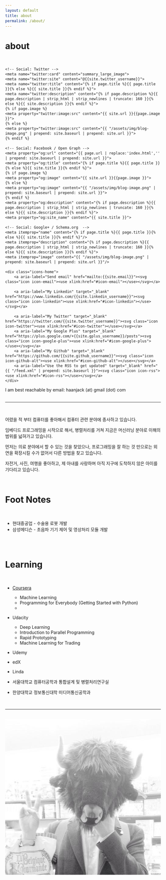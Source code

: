 ```yaml
---
layout: default
title: about
permalink: /about/
---
```


# about
<br/>
<div class="contacticon center">
    <!-- Google Authorship Markup -->
    <link rel="author" href="https://plus.google.com/+{{site.gplus_username}}?rel=author">

    <!-- Social: Twitter -->
    <meta name="twitter:card" content="summary_large_image">
    <meta name="twitter:site" content="@{{site.twitter_username}}">
    <meta name="twitter:title" content="{% if page.title %}{{ page.title }}{% else %}{{ site.title }}{% endif %}">
    <meta name="twitter:description" content="{% if page.description %}{{ page.description | strip_html | strip_newlines | truncate: 160 }}{% else %}{{ site.description }}{% endif %}">
    {% if page.image %}
    <meta property="twitter:image:src" content="{{ site.url }}{{page.image }}">
    {% else %}
    <meta property="twitter:image:src" content="{{ "/assets/img/blog-image.png" | prepend: site.baseurl | prepend: site.url }}">
    {% endif %}

    <!-- Social: Facebook / Open Graph -->
    <meta property="og:url" content="{{ page.url | replace:'index.html','' | prepend: site.baseurl | prepend: site.url }}">
    <meta property="og:title" content="{% if page.title %}{{ page.title }}{% else %}{{ site.title }}{% endif %}">
    {% if page.image %}
    <meta property="og:image" content="{{ site.url }}{{page.image }}">
    {% else %}
    <meta property="og:image" content="{{ "/assets/img/blog-image.png" | prepend: site.baseurl | prepend: site.url }}">
    {% endif %}
    <meta property="og:description" content="{% if page.description %}{{ page.description | strip_html | strip_newlines | truncate: 160 }}{% else %}{{ site.description }}{% endif %}">
    <meta property="og:site_name" content="{{ site.title }}">

    <!-- Social: Google+ / Schema.org  -->
    <meta itemprop="name" content="{% if page.title %}{{ page.title }}{% else %}{{ site.title }}{% endif %}"/>
    <meta itemprop="description" content="{% if page.description %}{{ page.description | strip_html | strip_newlines | truncate: 160 }}{% else %}{{ site.description }}{% endif %}">
    <meta itemprop="image" content="{{ "/assets/img/blog-image.png" | prepend: site.baseurl | prepend: site.url }}"/>

    <div class="icons-home">
        <a aria-label="Send email" href="mailto:{{site.email}}"><svg class="icon icon-email"><use xlink:href="#icon-email"></use></svg></a>
        
        <a aria-label="My Linkedin" target="_blank" href="https://www.linkedin.com/{{site.linkedin_username}}"><svg class="icon icon-linkedin"><use xlink:href="#icon-linkedin"></use></svg></a>
        
        <a aria-label="My Twitter" target="_blank" href="https://twitter.com/{{site.twitter_username}}"><svg class="icon icon-twitter"><use xlink:href="#icon-twitter"></use></svg></a>
        <a aria-label="My Google Plus" target="_blank" href="https://plus.google.com/+{{site.gplus_username}}/posts"><svg class="icon icon-google-plus"><use xlink:href="#icon-google-plus"></use></svg></a>
        <a aria-label="My Github" target="_blank" href="https://github.com/{{site.github_username}}"><svg class="icon icon-github-alt"><use xlink:href="#icon-github-alt"></use></svg></a>
        <a aria-label="Use the RSS to get updated" target="_blank" href="{{ "/feed.xml" | prepend: site.baseurl }}"><svg class="icon icon-rss"><use xlink:href="#icon-rss"></use></svg></a>
    </div>
</div>

<div class="col three caption">
I am best reachable by email: haanjack (at) gmail (dot) com
</div>

<br/>
<hr/>

<br/>

어렸을 적 부터 컴퓨터를 좋아해서 컴퓨터 관련 분야에 종사하고 있습니다.

임베디드 프로그래밍을 시작으로 해서, 병렬처리를 거쳐 지금은 머신러닝 분야로 이해의 범위를 넓혀가고 있습니다.

먼저는 의료 분야에서 할 수 있는 것을 찾았으나, 프로그래밍을 잘 하는 것 만으로는 외연을 확장시킬 수가 없어서 다른 방법을 찾고 있습니다.

자전거, 사진, 여행을 좋아하고, 제 아내를 사랑하며 아직 지구에 도착하지 않은 아이를 기다리고 있습니다.

<br/>

<h1>Foot Notes</h1>
<br/>

* 현대중공업 - 수술용 로봇 개발
* 삼성메디슨 - 초음파 기기 제어 및 영상처리 모듈 개발

<br/>
<br/>

<h1>Learning</h1>
<br/>

* [Coursera](http://www.coursera.org)
  * Machine Learning
  * Programming for Everybody (Getting Started with Python)
  * 
* Udacity
  * Deep Learning
  * Introduction to Parallel Programming
  * Rapid Prototyping
  * Machine Learning for Trading
* Udemy
* edX
* Linda

* 서울대학교 컴퓨터공학과 통합설계 및 병렬처리연구실
* 한양대학교 정보통신대학 미디어통신공학과


<!--
<div class="tags">
{% assign tags_list = site.tags %}
  {% if tags_list.first[0] == null %}
    {% for tag in tags_list %}
        <a data-scroll href="#{{ tag | slugify }}">{{ tag }}</a>
    {% endfor %}
  {% else %}
    {% for tag in tags_list %}
        <a data-scroll href="#{{ tag[0] | slugify }}">{{ tag[0] }}</a>
    {% endfor %}
  {% endif %}
{% assign tags_list = nil %}
</div>
-->

<br/>

<hr/>
<br/>
<img class="col one center img-rounded" src="/img/blog-author.jpg">



